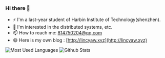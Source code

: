 ### Hi there 👋

<!--
**Lincyaw/Lincyaw** is a ✨ _special_ ✨ repository because its `README.md` (this file) appears on your GitHub profile.

Here are some ideas to get you started:

- 🔭 I’m currently working on ...
- 🌱 I’m currently learning ...
- 👯 I’m looking to collaborate on ...
- 🤔 I’m looking for help with ...
- 💬 Ask me about ...
- 📫 How to reach me: ...
- 😄 Pronouns: ...
- ⚡ Fun fact: ...
-->


- ⚡ I'm a last-year student of Harbin Institute of Technology(shenzhen).
- 👯 I'm interested in the distributed systems, etc. 
- 📫 How to reach me: 814750204@qq.com
- 😄 Here is my own blog : [http://lincyaw.xyz](http://lincyaw.xyz)

![Most Used Languages](https://github-readme-stats.vercel.app/api/top-langs/?username=Lincyaw&theme=dark)
![Github Stats](https://github-readme-stats.vercel.app/api?username=Lincyaw&show_icons=true&theme=dark&count_private=true)
